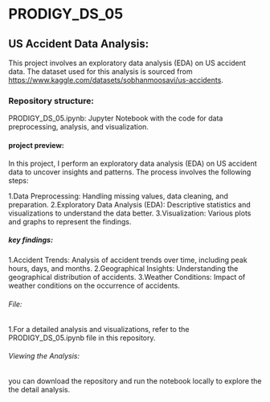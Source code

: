 # PRODIGY_DS_05

## US Accident Data Analysis:
This project involves an exploratory data analysis (EDA) on US accident data. The dataset used for this analysis is sourced from https://www.kaggle.com/datasets/sobhanmoosavi/us-accidents.

### Repository structure:
PRODIGY_DS_05.ipynb: Jupyter Notebook with the code for data preprocessing, analysis, and visualization.

#### project preview:
In this project, I perform an exploratory data analysis (EDA) on US accident data to uncover insights and patterns. The process involves the following steps:

1.Data Preprocessing: Handling missing values, data cleaning, and preparation.
2.Exploratory Data Analysis (EDA): Descriptive statistics and visualizations to understand the data better.
3.Visualization: Various plots and graphs to represent the findings.

##### key findings:
1.Accident Trends: Analysis of accident trends over time, including peak hours, days, and months.
2.Geographical Insights: Understanding the geographical distribution of accidents.
3.Weather Conditions: Impact of weather conditions on the occurrence of accidents.

###### File:
1.For a detailed analysis and visualizations, refer to the PRODIGY_DS_05.ipynb file in this repository.

###### Viewing the Analysis:
you can download the repository and run the notebook locally to explore the the detail analysis.



